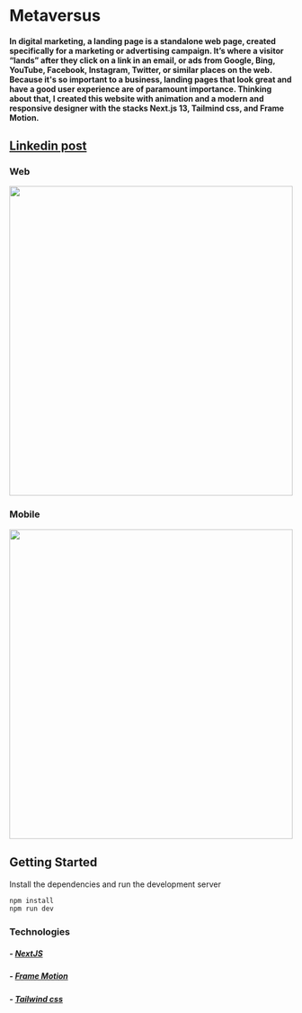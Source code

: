 # Metaversus

#### In digital marketing, a landing page is a standalone web page, created specifically for a marketing or advertising campaign. It’s where a visitor “lands” after they click on a link in an email, or ads from Google, Bing, YouTube, Facebook, Instagram, Twitter, or similar places on the web. Because it's so important to a business, landing pages that look great and have a good user experience are of paramount importance. Thinking about that, I created this website with animation and a modern and responsive designer with the stacks Next.js 13, Tailmind css, and Frame Motion.


## [Linkedin post](https://www.linkedin.com/feed/update/urn:li:activity:7056990004614504448/)



### Web

<div> 
  <img width="100%" height="550" src="public/web.gif">
</div>



### Mobile

<div> 
  <img width="100%" height="550" src="public/mobile.gif">
</div>



## Getting Started

Install the dependencies and run the development server

```bash
npm install
npm run dev
```

### Technologies

##### - [NextJS](https://nextjs.org/)
##### - [Frame Motion](https://www.framer.com/motion/)
##### - [Tailwind css](https://tailwindui.com/)
